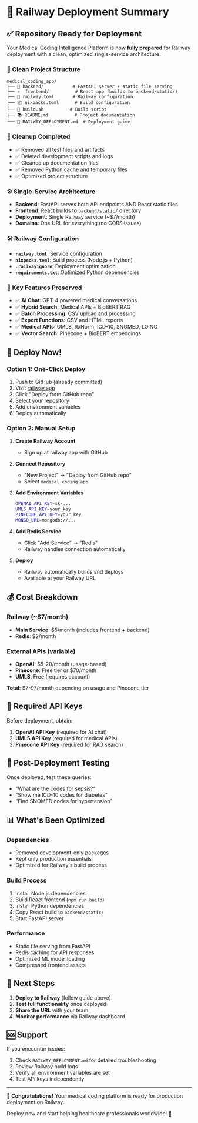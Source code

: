 # 🚀 Railway Deployment Summary

## ✅ Repository Ready for Deployment

Your Medical Coding Intelligence Platform is now **fully prepared** for Railway deployment with a clean, optimized single-service architecture.

### 📁 Clean Project Structure
```
medical_coding_app/
├── 🐍 backend/           # FastAPI server + static file serving
├── ⚛️  frontend/          # React app (builds to backend/static/)
├── 🚀 railway.toml       # Railway configuration
├── 📦 nixpacks.toml      # Build configuration
├── 🔧 build.sh          # Build script
├── 📚 README.md          # Project documentation
└── 🚀 RAILWAY_DEPLOYMENT.md  # Deployment guide
```

### 🧹 Cleanup Completed
- ✅ Removed all test files and artifacts
- ✅ Deleted development scripts and logs
- ✅ Cleaned up documentation files
- ✅ Removed Python cache and temporary files
- ✅ Optimized project structure

### ⚙️ Single-Service Architecture
- **Backend**: FastAPI serves both API endpoints AND React static files
- **Frontend**: React builds to `backend/static/` directory
- **Deployment**: Single Railway service (~$7/month)
- **Domains**: One URL for everything (no CORS issues)

### 🛠️ Railway Configuration
- **`railway.toml`**: Service configuration
- **`nixpacks.toml`**: Build process (Node.js + Python)
- **`.railwayignore`**: Deployment optimization
- **`requirements.txt`**: Optimized Python dependencies

### 🔧 Key Features Preserved
- ✅ **AI Chat**: GPT-4 powered medical conversations
- ✅ **Hybrid Search**: Medical APIs + BioBERT RAG
- ✅ **Batch Processing**: CSV upload and processing
- ✅ **Export Functions**: CSV and HTML reports
- ✅ **Medical APIs**: UMLS, RxNorm, ICD-10, SNOMED, LOINC
- ✅ **Vector Search**: Pinecone + BioBERT embeddings

## 🚀 Deploy Now!

### Option 1: One-Click Deploy
1. Push to GitHub (already committed)
2. Visit [railway.app](https://railway.app)
3. Click "Deploy from GitHub repo"
4. Select your repository
5. Add environment variables
6. Deploy automatically

### Option 2: Manual Setup
1. **Create Railway Account**
   - Sign up at railway.app with GitHub

2. **Connect Repository**
   - "New Project" → "Deploy from GitHub repo"
   - Select `medical_coding_app`

3. **Add Environment Variables**
   ```bash
   OPENAI_API_KEY=sk-...
   UMLS_API_KEY=your_key
   PINECONE_API_KEY=your_key
   MONGO_URL=mongodb://...
   ```

4. **Add Redis Service**
   - Click "Add Service" → "Redis"
   - Railway handles connection automatically

5. **Deploy**
   - Railway automatically builds and deploys
   - Available at your Railway URL

## 💰 Cost Breakdown

### Railway (~$7/month)
- **Main Service**: $5/month (includes frontend + backend)
- **Redis**: $2/month

### External APIs (variable)
- **OpenAI**: $5-20/month (usage-based)
- **Pinecone**: Free tier or $70/month
- **UMLS**: Free (requires account)

**Total**: $7-97/month depending on usage and Pinecone tier

## 🔑 Required API Keys

Before deployment, obtain:
1. **OpenAI API Key** (required for AI chat)
2. **UMLS API Key** (required for medical APIs)
3. **Pinecone API Key** (required for RAG search)

## 🧪 Post-Deployment Testing

Once deployed, test these queries:
- "What are the codes for sepsis?"
- "Show me ICD-10 codes for diabetes"
- "Find SNOMED codes for hypertension"

## 📊 What's Been Optimized

### Dependencies
- Removed development-only packages
- Kept only production essentials
- Optimized for Railway's build process

### Build Process
1. Install Node.js dependencies
2. Build React frontend (`npm run build`)
3. Install Python dependencies
4. Copy React build to `backend/static/`
5. Start FastAPI server

### Performance
- Static file serving from FastAPI
- Redis caching for API responses
- Optimized ML model loading
- Compressed frontend assets

## 🎯 Next Steps

1. **Deploy to Railway** (follow guide above)
2. **Test full functionality** once deployed
3. **Share the URL** with your team
4. **Monitor performance** via Railway dashboard

## 🆘 Support

If you encounter issues:
1. Check `RAILWAY_DEPLOYMENT.md` for detailed troubleshooting
2. Review Railway build logs
3. Verify all environment variables are set
4. Test API keys independently

---

**🎉 Congratulations!** Your medical coding platform is ready for production deployment on Railway.

Deploy now and start helping healthcare professionals worldwide! 🏥